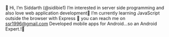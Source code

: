 👋 Hi, I’m Siddarth (@sidibie1)
I’m interested in server side programming and also love web application development💞
I’m currently learning JavaScript outside the browser with Express 🌱 
you can reach me on ssr1996@gmail.com
Developed mobile apps for Android...so an Android Expert.!🐴
<!---
sidibie1/sidibie1 is a ✨ special ✨ repository because its `README.md` (this file) appears on your GitHub profile.
You can click the Preview link to take a look at your changes.
--->
